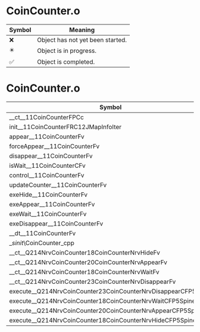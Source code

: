 # CoinCounter.o
| Symbol | Meaning 
| ------------- | ------------- 
| :x: | Object has not yet been started. 
| :eight_pointed_black_star: | Object is in progress. 
| :white_check_mark: | Object is completed. 


# CoinCounter.o
| Symbol | Decompiled? |
| ------------- | ------------- |
| __ct__11CoinCounterFPCc | :white_check_mark: |
| init__11CoinCounterFRC12JMapInfoIter | :white_check_mark: |
| appear__11CoinCounterFv | :white_check_mark: |
| forceAppear__11CoinCounterFv | :white_check_mark: |
| disappear__11CoinCounterFv | :white_check_mark: |
| isWait__11CoinCounterCFv | :white_check_mark: |
| control__11CoinCounterFv | :white_check_mark: |
| updateCounter__11CoinCounterFv | :white_check_mark: |
| exeHide__11CoinCounterFv | :white_check_mark: |
| exeAppear__11CoinCounterFv | :white_check_mark: |
| exeWait__11CoinCounterFv | :white_check_mark: |
| exeDisappear__11CoinCounterFv | :white_check_mark: |
| __dt__11CoinCounterFv | :white_check_mark: |
| __sinit_\CoinCounter_cpp | :white_check_mark: |
| __ct__Q214NrvCoinCounter18CoinCounterNrvHideFv | :white_check_mark: |
| __ct__Q214NrvCoinCounter20CoinCounterNrvAppearFv | :white_check_mark: |
| __ct__Q214NrvCoinCounter18CoinCounterNrvWaitFv | :white_check_mark: |
| __ct__Q214NrvCoinCounter23CoinCounterNrvDisappearFv | :white_check_mark: |
| execute__Q214NrvCoinCounter23CoinCounterNrvDisappearCFP5Spine | :white_check_mark: |
| execute__Q214NrvCoinCounter18CoinCounterNrvWaitCFP5Spine | :white_check_mark: |
| execute__Q214NrvCoinCounter20CoinCounterNrvAppearCFP5Spine | :white_check_mark: |
| execute__Q214NrvCoinCounter18CoinCounterNrvHideCFP5Spine | :white_check_mark: |

